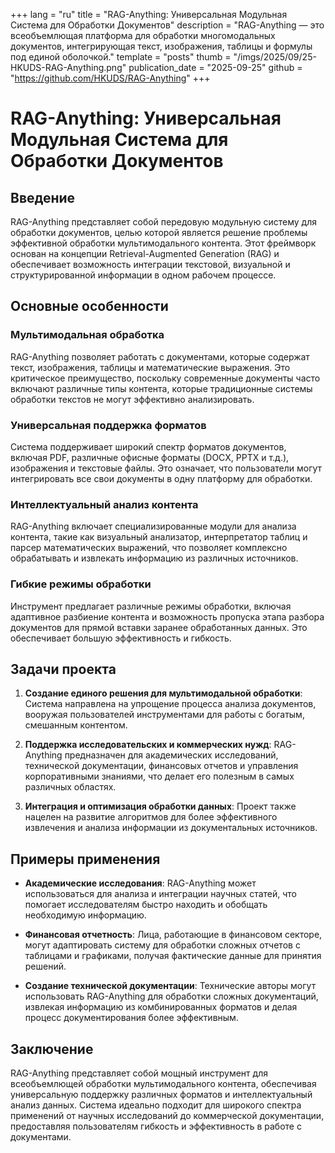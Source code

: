 +++
lang = "ru"
title = "RAG-Anything: Универсальная Модульная Система для Обработки Документов"
description = "RAG-Anything — это всеобъемлющая платформа для обработки многомодальных документов, интегрирующая текст, изображения, таблицы и формулы под единой оболочкой."
template = "posts"
thumb = "/imgs/2025/09/25-HKUDS-RAG-Anything.png"
publication_date = "2025-09-25"
github = "https://github.com/HKUDS/RAG-Anything"
+++

# RAG-Anything: Универсальная Модульная Система для Обработки Документов

## Введение

RAG-Anything представляет собой передовую модульную систему для обработки документов, целью которой является решение проблемы эффективной обработки мультимодального контента. Этот фреймворк основан на концепции Retrieval-Augmented Generation (RAG) и обеспечивает возможность интеграции текстовой, визуальной и структурированной информации в одном рабочем процессе.

## Основные особенности

### Мультимодальная обработка

RAG-Anything позволяет работать с документами, которые содержат текст, изображения, таблицы и математические выражения. Это критическое преимущество, поскольку современные документы часто включают различные типы контента, которые традиционные системы обработки текстов не могут эффективно анализировать.

### Универсальная поддержка форматов

Система поддерживает широкий спектр форматов документов, включая PDF, различные офисные форматы (DOCX, PPTX и т.д.), изображения и текстовые файлы. Это означает, что пользователи могут интегрировать все свои документы в одну платформу для обработки.

### Интеллектуальный анализ контента

RAG-Anything включает специализированные модули для анализа контента, такие как визуальный анализатор, интерпретатор таблиц и парсер математических выражений, что позволяет комплексно обрабатывать и извлекать информацию из различных источников.

### Гибкие режимы обработки

Инструмент предлагает различные режимы обработки, включая адаптивное разбиение контента и возможность пропуска этапа разбора документов для прямой вставки заранее обработанных данных. Это обеспечивает большую эффективность и гибкость.

## Задачи проекта

1. **Создание единого решения для мультимодальной обработки**: Система направлена на упрощение процесса анализа документов, вооружая пользователей инструментами для работы с богатым, смешанным контентом.
   
2. **Поддержка исследовательских и коммерческих нужд**: RAG-Anything предназначен для академических исследований, технической документации, финансовых отчетов и управления корпоративными знаниями, что делает его полезным в самых различных областях.

3. **Интеграция и оптимизация обработки данных**: Проект также нацелен на развитие алгоритмов для более эффективного извлечения и анализа информации из документальных источников.

## Примеры применения

- **Академические исследования**: RAG-Anything может использоваться для анализа и интеграции научных статей, что помогает исследователям быстро находить и обобщать необходимую информацию.

- **Финансовая отчетность**: Лица, работающие в финансовом секторе, могут адаптировать систему для обработки сложных отчетов с таблицами и графиками, получая фактические данные для принятия решений.

- **Создание технической документации**: Технические авторы могут использовать RAG-Anything для обработки сложных документаций, извлекая информацию из комбинированных форматов и делая процесс документирования более эффективным.

## Заключение

RAG-Anything представляет собой мощный инструмент для всеобъемлющей обработки мультимодального контента, обеспечивая универсальную поддержку различных форматов и интеллектуальный анализ данных. Система идеально подходит для широкого спектра применений от научных исследований до коммерческой документации, предоставляя пользователям гибкость и эффективность в работе с документами.